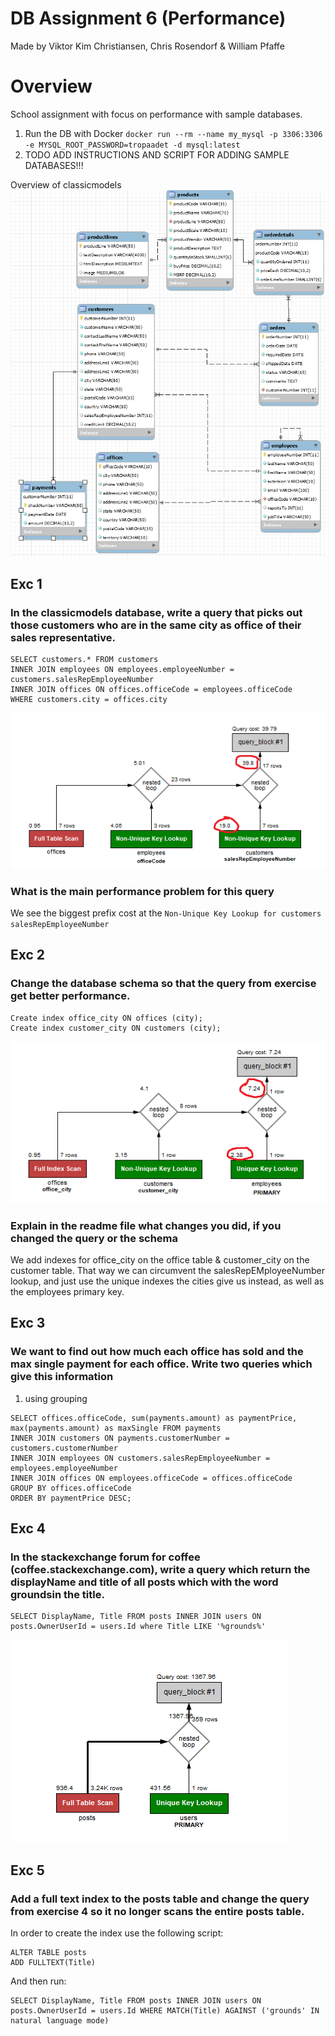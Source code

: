 # DB Assignment 6 (Performance)
Made by Viktor Kim Christiansen, Chris Rosendorf & William Pfaffe
# Overview
School assignment with focus on performance with sample databases.
1. Run the DB with Docker `docker run --rm --name my_mysql -p 3306:3306 -e MYSQL_ROOT_PASSWORD=tropaadet -d mysql:latest`
2. TODO ADD INSTRUCTIONS AND SCRIPT FOR ADDING SAMPLE DATABASES!!!

Overview of classicmodels
![classicmodels](classicmodels.png "classicmodels")

## Exc 1 
### In the classicmodels database, write a query that picks out those customers who are in the same city as office of their sales representative.
```
SELECT customers.* FROM customers
INNER JOIN employees ON employees.employeeNumber = customers.salesRepEmployeeNumber
INNER JOIN offices ON offices.officeCode = employees.officeCode
WHERE customers.city = offices.city
```
![Execution Plan1](exc1/plan1.png "Execution Plan1")

### What is the main performance problem for this query
We see the biggest prefix cost at the `Non-Unique Key Lookup for customers salesRepEmployeeNumber`


## Exc 2
### Change the database schema so that the query from exercise get better performance.

```
Create index office_city ON offices (city);
Create index customer_city ON customers (city);
```

![Execution Plan2](exc2/plan2.png "Execution Plan2")

### Explain in the readme file what changes you did, if you changed the query or the schema
We add indexes for office_city on the office table & customer_city on the customer table. That way we can circumvent the salesRepEMployeeNumber lookup, and just use the unique indexes the cities give us instead, as well as the employees primary key.

## Exc 3

### We want to find out how much each office has sold and the max single payment for each office. Write two queries which give this information

1. using grouping
```
SELECT offices.officeCode, sum(payments.amount) as paymentPrice, max(payments.amount) as maxSingle FROM payments
INNER JOIN customers ON payments.customerNumber = customers.customerNumber
INNER JOIN employees ON customers.salesRepEmployeeNumber = employees.employeeNumber
INNER JOIN offices ON employees.officeCode = offices.officeCode
GROUP BY offices.officeCode
ORDER BY paymentPrice DESC;

```
## Exc 4
### In the stackexchange forum for coffee (coffee.stackexchange.com), write a query which return the displayName and title of all posts which with the word groundsin the title.
```
SELECT DisplayName, Title FROM posts INNER JOIN users ON posts.OwnerUserId = users.Id where Title LIKE '%grounds%' 
```
![Execution Plan2](/exc4/opg4.png "Execution Plan2")
## Exc 5
### Add a full text index to the posts table and change the query from exercise 4 so it no longer scans the entire posts table.
In order to create the index use the following script:
```
ALTER TABLE posts  
ADD FULLTEXT(Title)
```

And then run:

```
SELECT DisplayName, Title FROM posts INNER JOIN users ON posts.OwnerUserId = users.Id WHERE MATCH(Title) AGAINST ('grounds' IN natural language mode)
```

